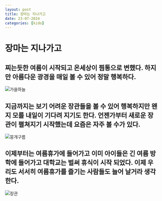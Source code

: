 ```yaml
---
layout: post
title: 장마는 지나가고
date: 23-07-2024
categories: [kido]
---
```


# 장마는 지나가고
## 찌는듯한 여름이 시작되고 온세상이 찜통으로 변했다.  하지만 아름다운 광경을 매일 볼 수 있어 정말 행복하다.
![가을하늘](../20240722_144125.jpg)
## 지금까지는 보기 어려운 장관들을 볼 수 있어 행복하지만 왠지 모를 내일이 기다려 지기도 한다. 언젠가부터 새로운 장관이 펼쳐지기 시작했는데 요즘은 자주 볼 수가 있다.
![뭉개구름](../20240722_094631.jpg)
## 이제부터는 여름휴가에 들어가고 이미 아이들은 긴 여름 방학에 들어가고 대학교는 벌써 휴식이 시작 되었다. 이제 우리도 서서히 여름휴가를 즐기는 사람들도 늘어 날거라 생각한다.
![장관](../20240722_133040.jpg)
